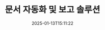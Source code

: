 ---
############################# Static ############################
layout: "family"
date:  2025-01-13T15:11:22
draft: false

product: "Assembly"
product_tag: "assembly"

lang: ko

############################# Head ############################
head_title: "GroupDocs의 .NET 및 Java API 및 온라인 문서 생성 앱"
head_description: ".NET 및 Java 애플리케이션을 위한 올인원 문서 자동화 및 보고 솔루션. 사용자 정의 템플릿 및 데이터에서 모든 일반 문서를 생성합니다."

############################# Header ############################
title: "문서 자동화 및 보고 솔루션"
description:  |
  크로스 플랫폼 애플리케이션 및 API를 사용하여 템플릿 및 데이터 소스를 활용하여 상세한 보고서를 만듭니다.

  {{FileFormatUp}}와 같은 형식으로 Word, Excel, 프레젠테이션 및 기타 많은 문서를 생성합니다. 유연한 마크업이 있는 템플릿을 사용합니다.

  JSON, XML, CSV 등의 데이터 소스에서 데이터를 사용하여 차트, 바코드, 테이블 및 기타 요소를 채웁니다.

############################# Supported Platforms ###############################
supported_platforms:
  enable: true
  head_title: "플랫폼 선택"
  title: "플랫폼 독립성"
  description: "GroupDocs.Assembly는 다음 운영 체제 및 프레임워크와 호환됩니다:"
  details_link_title: "더 알아보기"

  items:
    # items loop
    - title: ".NET"
      description: GroupDocs.Assembly .NET 
      color: "blue"
      tag: "net"
      link: "/assembly/net/"
      features_link: "https://docs.groupdocs.com/assembly/net/system-requirements/"
      features:
          # features loop
          - rows: "3"
            content: |
                    .NET Framework 2.0 or higher <br> Mono Framework 1.2 or higher
      
          # features loop
          - rows: "4"
            content: |
                    Windows Desktop <br> Windows Server <br> Microsoft Azure <br> Linux
      
          # features loop
          - rows: "3"
            content: |
                    Microsoft Visual Studio <br> Xamarin.Android <br> MonoDevelop
      
          # features loop
          - rows: "1"
            content: |
                    50+ file formats
      

    # items loop
    - title: "Java"
      description: GroupDocs.Assembly Java
      color: "red"
      tag: "java"
      link: "/assembly/java/"
      features_link: "https://docs.groupdocs.com/assembly/java/system-requirements/"
      features:
          # features loop
          - rows: "3"
            content: |
                    Java 7 (1.7) or higher
      
          # features loop
          - rows: "4"
            content: |
                    Windows Desktop <br> Windows Server <br> Linux <br> Mac OS
      
          # features loop
          - rows: "3"
            content: |
                   NetBeans <br> IntelliJ IDEA <br> Eclipse 
      
          # features loop
          - rows: "1"
            content: |
                    50+ file formats

    # items loop
    - title: "Node.js"
      description: GroupDocs.Assembly "Node.js
      color: "green"
      tag: "nodejs-java"
      link: "/assembly/nodejs-java/"
      features_link: "https://docs.groupdocs.com/assembly/nodejs-java/system-requirements/"
      features:
          # features loop
          - rows: "3"
            content: |
                    Node.js 16+ and J2SE 8.0 (1.8)+
      
          # features loop
          - rows: "4"
            content: |
                    Windows <br> Linux <br> Mac OS
      
          # features loop
          - rows: "3"
            content: |
                    Atom <br> Visual Studio Code <br> 기타 텍스트 편집기
      
          # features loop
          - rows: "1"
            content: |
                    50+ file formats


############################# Features ###############################
features:
  enable: true
  title: "GroupDocs.Assembly 주요 기능"
  description: "이 솔루션은 인기 있는 문서 형식으로 비즈니스 데이터로 자동 채워진 보고서를 생성하는 데 도움이 됩니다. 문서 생성 작업을 자동화합니다."

  items:
    # items loop
    - icon: "additional"
      title: "데이터로 템플릿 채우기"
      content: "지원되는 소스의 데이터를 사용하여 보고서를 채웁니다."

    # items loop
    - icon: "manipulate"
      title: "유연한 마크업"
      content: "사용자 정의 방식으로 문서에 데이터를 추가합니다."

    # items loop
    - icon: "structure"
      title: "네이티브 문서 기능"
      content: "테이블, 차트 및 바코드를 사용하여 데이터를 표시합니다."

    # items loop
    - icon: "merge"
      title: "모든 유명한 형식"
      content: "모든 일반적으로 사용되는 문서 형식을 지원합니다."

############################# Code samples ############################
code_samples:
  enable: true
  title: "잘 맞춤화된 보고서 생성"
  description: "GroupDocs.Assembly 코드 예제"
  items:
    # code sample loop
    - title: "생성된 바코드 사용하기"
      content: |
       GroupDocs.Assembly는 보고서 템플릿에 바코드 마크업을 허용합니다. 보고서를 생성할 때 마크업 및 제공된 데이터를 기반으로 바코드가 생성됩니다. 텍스트, 데이터 객체 및 마크업이 포함된 템플릿의 경로를 지정합니다. 또한 바코드에 내용을 채우기 위해 데이터 소스를 지정합니다.
      samples:
        - language: "C#"
          color: "blue"
          content: |
            ```csharp {style=abap}   
            // DocumentAssembler 클래스의 인스턴스 생성
            DocumentAssembler assembler = new DocumentAssembler();

            //템플릿 경로 지정
            var tmp_path = "barcode_template.docx";

            //결과 문서 경로 지정
            var res_path = "result.docx";

            //데이터 소스의 인스턴스 생성
            var data = new DataSourceInfo(DataLayer.GetCustomerData(), "customer");

            //AssembleDocument를 호출하여 보고서 생성
            assembler.AssembleDocument(tmp_path, res_path, data);

            ```
        - language: "Java"
          color: "red"
          content: |
            ```java {style=abap}   
            // DocumentAssembler 클래스의 인스턴스 생성
            DocumentAssembler assembler = new DocumentAssembler();
            
            //템플릿 경로 지정
            String tmp_path = "barcode_template.docx";

            //결과 문서 경로 지정
            String res_path = "result.docx";

            //데이터 소스의 인스턴스 생성
            DataSourceInfo data = new DataSourceInfo(new DataStorage(), null);

            // AssembleDocument를 호출하여 보고서 생성
            assembler.assembleDocument(tmp_path, res_path, data);

            ```
        - language: "TypeScript"
          color: "green"
          content: |
            ```javascript {style=abap}   
            const assemblyLib = require('@groupdocs/groupdocs.assembly');

            // DocumentAssembler 클래스의 인스턴스 생성
            const assembler = new assemblyLib.DocumentAssembler();
            
            //템플릿 경로 지정
            const tmp_path = "barcode_template.docx";

            //결과 문서 경로 지정
            const res_path = "result.docx";

            //데이터 소스의 인스턴스 생성
            const data = new assemblyLib.DataSourceInfo(new assemblyLib.DataStorage(), null);

            // AssembleDocument를 호출하여 보고서 생성
            assembler.assembleDocument(tmp_path, res_path, data);

            ```


############################# Supported Formats ###############################
formats:
  enable: true
  title: "50개 이상의 파일 형식 지원"
  description: "GroupDocs.Assembly는 거의 모든 인기 있는 파일 형식으로 작업합니다."

############################# Metrics ###############################
metrics:
  enable: true
  title: "우리 제품 통계"
  description: "진행 상황, 영향 및 성장에 대한 통찰력을 얻기 위해 제품 메트릭을 탐색합니다."

  items:
    # items loop
    - number: "50+"
      title: "지원되는 형식"
      content: "우리는 50개 이상의 가장 널리 사용되는 문서 형식을 지원합니다."

    # items loop
    - number: "650k"
      title: "NuGet 다운로드"
      content: "GroupDocs.Assembly for .NET은 NuGet에서 650,000회 이상의 다운로드를 기록한 인기 있는 라이브러리입니다."

    # items loop
    - number: "18k"
      title: "Maven 다운로드"
      content: "Java 개발자들은 Maven에서 GroupDocs.Assembly를 18,000회 이상 다운로드했습니다."

    # items loop
    - number: "150+"
      title: "만족한 고객"
      content: "우리 제품은 개별 개발자 및 세계 유수의 기업들이 혁신적인 솔루션을 만들기 위해 신뢰하고 있습니다."


############################# Customers ###############################
customers:
  enable: true
  title: "우리의 행복한 고객"
  description: "GroupDocs 라이브러리는 전 세계에서 가장 유명하고 존경받는 브랜드들에 의해 사용되고 있습니다."

  items:
    # items loop
    - title: "BenQ Corporation"
      logo: "benq"
      
    # items loop
    - title: "Nasdaq Stock Market"
      logo: "nasdaq"
      
    # items loop
    - title: "AT&T Inc."
      logo: "att"
      
    # items loop
    - title: "Customer logo AstraZeneca"
      logo: "astrazeneca"
      
    # items loop
    - title: "Central Bank of Argentina"
      logo: "argentinacentralbank"
      
    # items loop
    - title: "Roche Holding AG"
      logo: "roche"
      
    # items loop
    - title: "Capita"
      logo: "capita"
      
    # items loop
    - title: "Axa S.A."
      logo: "axa"
      
    # items loop
    - title: "Instructure Inc."
      logo: "instructure"
      
    # items loop
    - title: "Wipro"
      logo: "wipro"


############################# Actions ###############################
actions:
  enable: true
  title: "시작할 준비가 되셨나요?"
  description: "당신의 플랫폼에서 GroupDocs.Assembly의 기능을 무료로 시험해 보세요."

  items:
    # items loop
    - title: ".NET"
      color: "blue"
      link: "/assembly/net/"

    # items loop
    - title: "Java"
      color: "red"
      link: "/assembly/java/"

    # items loop
    - title: "Node.js via Java"
      color: "green"
      link: "/assembly/nodejs-java/"

############################# FAQ ###############################
faq:
  enable: true
  title: "자주 묻는 질문"
  description: "자주 묻는 질문을 살펴보세요."

  items:
    # items loop
    - question: "GroupDocs.Assembly는 문서 생성에 외부 라이브러리를 필요로 하나요?"
      answer: "아니요, GroupDocs.Assembly는 독립적으로 작동하며 Adobe Acrobat이나 Microsoft Office와 같은 타사 라이브러리를 필요로 하지 않습니다."

    # items loop
    - question: "GroupDocs.Assembly 기능을 구매 전에 시험해 볼 수 있나요?"
      answer: "네, 가능합니다! GroupDocs.Assembly는 무료 체험을 제공합니다. 설치하고 기능을 탐색해보세요. 체험 버전은 문서에 '체험 배지'를 추가하고 처음 3페이지만 처리합니다. 완전한 경험을 위해 모든 기능에 접근할 수 있는 무료 30일 임시 라이선스를 얻으세요. 더 자세한 내용은 [임시 라이선스](https://purchase.groupdocs.com/temporary-license/)에서 확인할 수 있습니다."

    # items loop
    - question: "어떤 종류의 라이선스가 있나요?"
      answer: "GroupDocs.Assembly 라이선스를 찾고 계신가요? 필요에 맞추어 다양한 옵션을 제공합니다. 팀 규모, 배포 위치(단일 사무실 또는 원격) 및 고객과의 SDK/API 공유 여부에 따라 선택하세요. 또는 사용량에 따라 요금을 지불하는 월별 사용 라이선스를 선택할 수 있습니다. [가격 책정](https://purchase.groupdocs.com/pricing/assembly/net/)에서 최적의 옵션을 찾아보세요."

############################# Cloud Links ###############################
cloud_links:
  enable: true
  title: "GroupDocs.Assembly 저코드 API"
  description: "클라우드 기반 REST API를 통해 애플리케이션에서 문서를 생성합니다."
  
  items:
    # items loop
    - title: "GroupDocs.Assembly Cloud for cURL"
      content: "cURL RESTful API를 사용하여 Word, Excel, PowerPoint 및 기타 많은 템플릿에 데이터를 추가합니다."
      icon: "groupdocs_assembly-for-curl"
      link: "https://products.groupdocs.cloud/assembly/curl"

    # items loop
    - title: "GroupDocs.Assembly Cloud for .NET"
      content: ".NET 애플리케이션을 강화하여 Cloud SDK를 통해 보고서를 생성합니다. 비즈니스 데이터를 사용자 정의 형식으로 표시합니다."
      icon: "groupdocs_assembly-for-net"
      link: "https://products.groupdocs.cloud/assembly/net"

    # items loop
    - title: "GroupDocs.Assembly Cloud for Java"
      content: "GroupDocs.Assembly SDK는 Java 애플리케이션이 다양한 유형의 문서를 생성할 수 있도록 다양한 옵션을 제공합니다."
      icon: "groupdocs_assembly-for-java"
      link: "https://products.groupdocs.cloud/assembly/java"

############################# App links ###############################
app_links:
  enable: true
  title: "GroupDocs.Assembly 웹 앱"
  description: "GroupDocs.Assembly는 문서를 생성하기 위한 무료 웹 애플리케이션을 제공합니다. 브라우저에서 50개 이상의 인기 파일 형식을 무료로 처리할 수 있습니다."

  items:
    # items loop
    - title: "GroupDocs.Assembly Total"
      content: "브라우저에서 직접 Excel, Word, PowerPoint 및 기타 여러 파일 유형의 보고서를 생성합니다."
      icon: "groupdocs_watermark-app"
      link: "https://products.groupdocs.app/assembly/total"

    # items loop
    - title: "GroupDocs.Assembly Word"
      content: "템플릿 및 데이터 소스를 사용하여 Microsoft Word 문서를 생성합니다."
      icon: "groupdocs_words-app"
      link: "https://products.groupdocs.app/assembly/docx"

    # items loop
    - title: "GroupDocs.Assembly Excel"
      content: "템플릿과 데이터 소스를 업로드하여 무료로 Excel 보고서를 생성합니다."
      icon: "groupdocs_pdf-app"
      link: "https://products.groupdocs.app/assembly/xlsx"


      


---